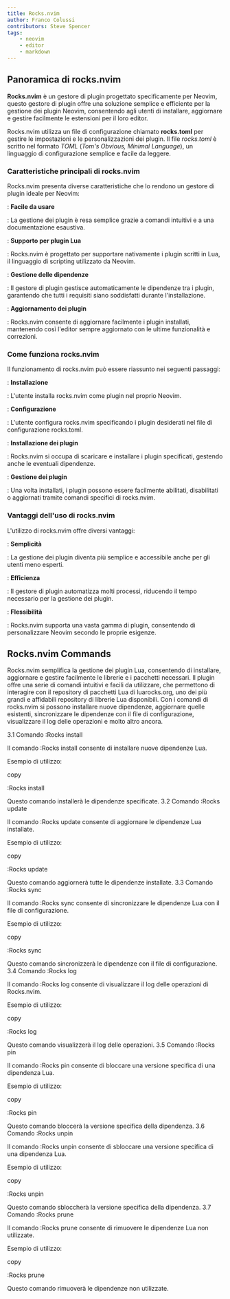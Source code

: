 ```yaml
---
title: Rocks.nvim
author: Franco Colussi
contributors: Steve Spencer
tags:
    - neovim
    - editor
    - markdown
---
```

<!-- vale off -->

## Panoramica di rocks.nvim

**Rocks.nvim** è un gestore di plugin progettato specificamente per Neovim, questo gestore di plugin offre una soluzione semplice e efficiente per la gestione dei plugin Neovim, consentendo agli utenti di installare, aggiornare e gestire facilmente le estensioni per il loro editor.

Rocks.nvim utilizza un file di configurazione chiamato **rocks.toml** per gestire le impostazioni e le personalizzazioni dei plugin. Il file *rocks.toml* è scritto nel formato *TOML* (*Tom's Obvious, Minimal Language*), un linguaggio di configurazione semplice e facile da leggere.

### Caratteristiche principali di rocks.nvim

Rocks.nvim presenta diverse caratteristiche che lo rendono un gestore di plugin ideale per Neovim:

: **Facile da usare**

: La gestione dei plugin è resa semplice grazie a comandi intuitivi e a una documentazione esaustiva.

: **Supporto per plugin Lua**

: Rocks.nvim è progettato per supportare nativamente i plugin scritti in Lua, il linguaggio di scripting utilizzato da Neovim.

: **Gestione delle dipendenze**

: Il gestore di plugin gestisce automaticamente le dipendenze tra i plugin, garantendo che tutti i requisiti siano soddisfatti durante l'installazione.

: **Aggiornamento dei plugin**

: Rocks.nvim consente di aggiornare facilmente i plugin installati, mantenendo così l'editor sempre aggiornato con le ultime funzionalità e correzioni.

### Come funziona rocks.nvim

Il funzionamento di rocks.nvim può essere riassunto nei seguenti passaggi:

: **Installazione**

: L'utente installa rocks.nvim come plugin nel proprio Neovim.

: **Configurazione**

: L'utente configura rocks.nvim specificando i plugin desiderati nel file di configurazione rocks.toml.

: **Installazione dei plugin**

: Rocks.nvim si occupa di scaricare e installare i plugin specificati, gestendo anche le eventuali dipendenze.

: **Gestione dei plugin**

: Una volta installati, i plugin possono essere facilmente abilitati, disabilitati o aggiornati tramite comandi specifici di rocks.nvim.

### Vantaggi dell'uso di rocks.nvim

L'utilizzo di rocks.nvim offre diversi vantaggi:

: **Semplicità**

: La gestione dei plugin diventa più semplice e accessibile anche per gli utenti meno esperti.

: **Efficienza**

: Il gestore di plugin automatizza molti processi, riducendo il tempo necessario per la gestione dei plugin.

: **Flessibilità**

: Rocks.nvim supporta una vasta gamma di plugin, consentendo di personalizzare Neovim secondo le proprie esigenze.

## Rocks.nvim Commands

Rocks.nvim semplifica la gestione dei plugin Lua, consentendo di installare, aggiornare e gestire facilmente le librerie e i pacchetti necessari. Il plugin offre una serie di comandi intuitivi e facili da utilizzare, che permettono di interagire con il repository di pacchetti Lua di luarocks.org, uno dei più grandi e affidabili repository di librerie Lua disponibili. Con i comandi di rocks.nvim si possono installare nuove dipendenze, aggiornare quelle esistenti, sincronizzare le dipendenze con il file di configurazione, visualizzare il log delle operazioni e molto altro ancora.

3.1 Comando :Rocks install

Il comando :Rocks install consente di installare nuove dipendenze Lua.

Esempio di utilizzo:

 copy

:Rocks install

Questo comando installerà le dipendenze specificate.
3.2 Comando :Rocks update

Il comando :Rocks update consente di aggiornare le dipendenze Lua installate.

Esempio di utilizzo:

 copy

:Rocks update

Questo comando aggiornerà tutte le dipendenze installate.
3.3 Comando :Rocks sync

Il comando :Rocks sync consente di sincronizzare le dipendenze Lua con il file di configurazione.

Esempio di utilizzo:

 copy

:Rocks sync

Questo comando sincronizzerà le dipendenze con il file di configurazione.
3.4 Comando :Rocks log

Il comando :Rocks log consente di visualizzare il log delle operazioni di Rocks.nvim.

Esempio di utilizzo:

 copy

:Rocks log

Questo comando visualizzerà il log delle operazioni.
3.5 Comando :Rocks pin

Il comando :Rocks pin consente di bloccare una versione specifica di una dipendenza Lua.

Esempio di utilizzo:

 copy

:Rocks pin

Questo comando bloccerà la versione specifica della dipendenza.
3.6 Comando :Rocks unpin

Il comando :Rocks unpin consente di sbloccare una versione specifica di una dipendenza Lua.

Esempio di utilizzo:

 copy

:Rocks unpin

Questo comando sbloccherà la versione specifica della dipendenza.
3.7 Comando :Rocks prune

Il comando :Rocks prune consente di rimuovere le dipendenze Lua non utilizzate.

Esempio di utilizzo:

 copy

:Rocks prune

Questo comando rimuoverà le dipendenze non utilizzate.
